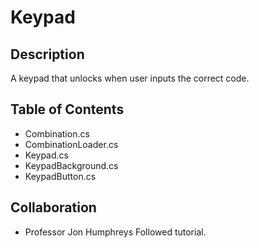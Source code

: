# Keypad

## Description
A keypad that unlocks when user inputs the correct code.

## Table of Contents
- Combination.cs
- CombinationLoader.cs
- Keypad.cs
- KeypadBackground.cs
- KeypadButton.cs

## Collaboration
- Professor Jon Humphreys
Followed tutorial.
